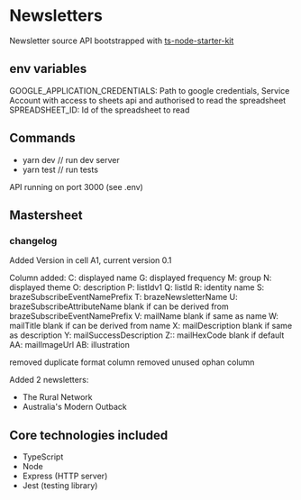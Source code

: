 # Newsletters

Newsletter source API bootstrapped with [ts-node-starter-kit](https://github.com/guardian/ts-node-starter-kit)

## env variables

GOOGLE_APPLICATION_CREDENTIALS: Path to google credentials, Service Account with access to sheets api and authorised to read the spreadsheet
SPREADSHEET_ID: Id of the spreadsheet to read

## Commands

- yarn dev // run dev server
- yarn test // run tests

API running on port 3000 (see .env)

## Mastersheet

### changelog

Added Version in cell A1, current version 0.1

Column added:
 C: displayed name
 G: displayed frequency
 M: group
 N: displayed theme
 O: description
 P: listIdv1
 Q: listId
 R: identity name
 S: brazeSubscribeEventNamePrefix
 T: brazeNewsletterName
 U: brazeSubscribeAttributeName blank if can be derived from brazeSubscribeEventNamePrefix
 V: mailName blank if same as name
 W: mailTitle blank if can be derived from name
 X: mailDescription blank if same as description
 Y: mailSuccessDescription
 Z:: mailHexCode blank if default
 AA: mailImageUrl
 AB: illustration

removed duplicate format column
removed unused ophan column

Added 2 newsletters:

- The Rural Network
- Australia's Modern Outback

## Core technologies included

- TypeScript
- Node
- Express (HTTP server)
- Jest (testing library)

